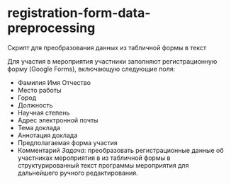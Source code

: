 # registration-form-data-preprocessing
Скрипт для преобразования данных из табличной формы в текст

Для участия в мероприятия участники заполняют регистрационную форму (Google Forms), включающую следующие поля: 
- Фамилия Имя Отчество
- Место работы
- Город
- Должность
- Научная степень
- Адрес электронной почты
- Тема доклада
- Аннотация доклада
- Предполагаемая форма участия
- Комментарий
*Задача*: преобразовать регистрационные данные об участниках мероприятия в из табличной формы в структурированный текст программы мероприятия для дальнейшего ручного редактирования.


